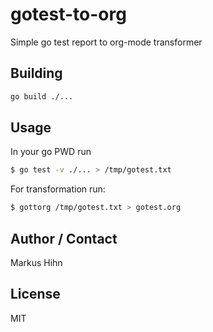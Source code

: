 # gotest-to-org
Simple go test report to org-mode transformer

## Building

``` sh
go build ./...
```

## Usage

In your go PWD run
``` sh
$ go test -v ./... > /tmp/gotest.txt
```

For transformation run:

``` sh
$ gottorg /tmp/gotest.txt > gotest.org
```

## Author / Contact
Markus Hihn

## License
MIT
